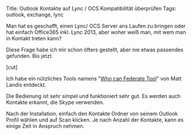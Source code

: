 Title: Outlook Kontakte auf Lync / OCS Kompatibilität überprüfen
Tags: outlook, exchange, lync
 
Man hat es geschafft, einen Lync/ OCS Server ans Laufen zu bringen oder hat einfach Office365 inkl. Lync 2013, aber woher weiß man, mit wem man in Kontakt treten kann?
 
Diese Frage habe ich mir schon öfters gestellt, aber nie etwas passendes gefunden. Bis jetzt.
 
[cut]
 
Ich habe ein nützliches Tools namens "[Who can Federate Tool]" von Matt Landis entdeckt.
 
Die Bedienung ist sehr simpel und funktioniert sehr gut. Es werden auch Kontakte erkannt, die Skype verwenden.
 
Nach der Installation, einfach den Kontakte Ordner von seinem Outlook Profil wählen und auf Scan klicken. Je nach Anzahl der Kontakte, kann es einige Zeit in Anspruch nehmen.
 
[Who can federate Tool]: (http://gallery.technet.microsoft.com/office/Who-Can-Federate-Tool-a9e00d23)
